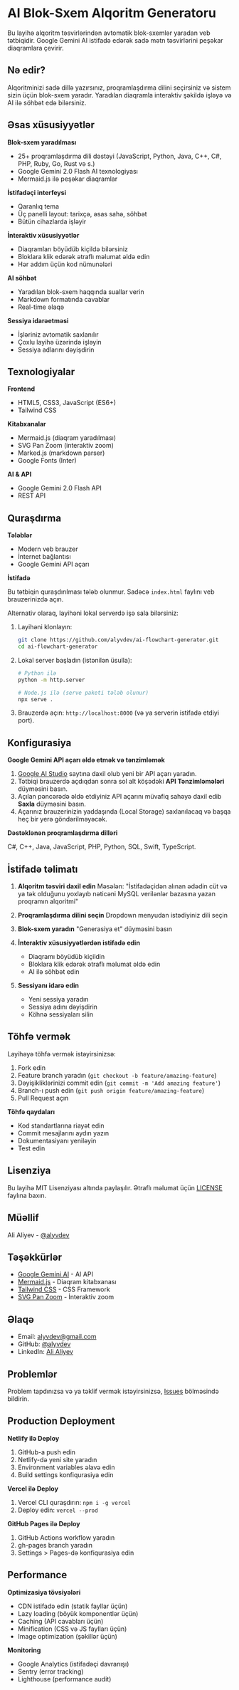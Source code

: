 # AI Blok-Sxem Alqoritm Generatoru

Bu layihə alqoritm təsvirlərindən avtomatik blok-sxemlər yaradan veb tətbiqidir. Google Gemini AI istifadə edərək sadə mətn təsvirlərini peşəkar diaqramlara çevirir.

## Nə edir?

Alqoritminizi sadə dillə yazırsınız, proqramlaşdırma dilini seçirsiniz və sistem sizin üçün blok-sxem yaradır. Yaradılan diaqramla interaktiv şəkildə işləyə və AI ilə söhbət edə bilərsiniz.

## Əsas xüsusiyyətlər

**Blok-sxem yaradılması**

- 25+ proqramlaşdırma dili dəstəyi (JavaScript, Python, Java, C++, C#, PHP, Ruby, Go, Rust və s.)
- Google Gemini 2.0 Flash AI texnologiyası
- Mermaid.js ilə peşəkar diaqramlar

**İstifadəçi interfeysi**

- Qaranlıq tema
- Üç panelli layout: tarixçə, əsas sahə, söhbət
- Bütün cihazlarda işləyir

**İnteraktiv xüsusiyyətlər**

- Diaqramları böyüdüb kiçildə bilərsiniz
- Bloklara klik edərək ətraflı məlumat əldə edin
- Hər addım üçün kod nümunələri

**AI söhbət**

- Yaradılan blok-sxem haqqında suallar verin
- Markdown formatında cavablar
- Real-time əlaqə

**Sessiya idarəetməsi**

- İşləriniz avtomatik saxlanılır
- Çoxlu layihə üzərində işləyin
- Sessiya adlarını dəyişdirin

## Texnologiyalar

**Frontend**

- HTML5, CSS3, JavaScript (ES6+)
- Tailwind CSS

**Kitabxanalar**

- Mermaid.js (diaqram yaradılması)
- SVG Pan Zoom (interaktiv zoom)
- Marked.js (markdown parser)
- Google Fonts (Inter)

**AI & API**

- Google Gemini 2.0 Flash API
- REST API

## Quraşdırma

**Tələblər**

- Modern veb brauzer
- İnternet bağlantısı
- Google Gemini API açarı

**İstifadə**

Bu tətbiqin quraşdırılması tələb olunmur. Sadəcə `index.html` faylını veb brauzerinizdə açın.

Alternativ olaraq, layihəni lokal serverdə işə sala bilərsiniz:

1.  Layihəni klonlayın:

    ```bash
    git clone https://github.com/alyvdev/ai-flowchart-generator.git
    cd ai-flowchart-generator
    ```

2.  Lokal server başladın (istənilən üsulla):

    ```bash
    # Python ilə
    python -m http.server

    # Node.js ilə (serve paketi tələb olunur)
    npx serve .
    ```

3.  Brauzerdə açın: `http://localhost:8000` (və ya serverin istifadə etdiyi port).

## Konfigurasiya

**Google Gemini API açarı əldə etmək və tənzimləmək**

1.  [Google AI Studio](https://makersuite.google.com/app/apikey) saytına daxil olub yeni bir API açarı yaradın.
2.  Tətbiqi brauzerdə açdıqdan sonra sol alt köşədəki **API Tənzimləmələri** düyməsini basın.
3.  Açılan pəncərədə əldə etdiyiniz API açarını müvafiq sahəyə daxil edib **Saxla** düyməsini basın.
4.  Açarınız brauzerinizin yaddaşında (Local Storage) saxlanılacaq və başqa heç bir yerə göndərilməyəcək.

**Dəstəklənən proqramlaşdırma dilləri**

C#, C++, Java, JavaScript, PHP, Python, SQL, Swift, TypeScript.

## İstifadə təlimatı

1. **Alqoritm təsviri daxil edin**
   Məsələn: "İstifadəçidən alınan ədədin cüt və ya tək olduğunu yoxlayıb nəticəni MySQL verilənlər bazasına yazan proqramın alqoritmi"

2. **Proqramlaşdırma dilini seçin**
   Dropdown menyudan istədiyiniz dili seçin

3. **Blok-sxem yaradın**
   "Generasiya et" düyməsini basın

4. **İnteraktiv xüsusiyyətlərdən istifadə edin**

   - Diaqramı böyüdüb kiçildin
   - Bloklara klik edərək ətraflı məlumat əldə edin
   - AI ilə söhbət edin

5. **Sessiyanı idarə edin**
   - Yeni sessiya yaradın
   - Sessiya adını dəyişdirin
   - Köhnə sessiyaları silin

## Töhfə vermək

Layihəyə töhfə vermək istəyirsinizsə:

1. Fork edin
2. Feature branch yaradın (`git checkout -b feature/amazing-feature`)
3. Dəyişikliklərinizi commit edin (`git commit -m 'Add amazing feature'`)
4. Branch-ı push edin (`git push origin feature/amazing-feature`)
5. Pull Request açın

**Töhfə qaydaları**

- Kod standartlarına riayət edin
- Commit mesajlarını aydın yazın
- Dokumentasiyanı yeniləyin
- Test edin

## Lisenziya

Bu layihə MIT Lisenziyası altında paylaşılır. Ətraflı məlumat üçün [LICENSE](LICENSE) faylına baxın.

## Müəllif

Ali Aliyev - [@alyvdev](https://github.com/alyvdev)

## Təşəkkürlər

- [Google Gemini AI](https://ai.google.dev/) - AI API
- [Mermaid.js](https://mermaid.js.org/) - Diaqram kitabxanası
- [Tailwind CSS](https://tailwindcss.com/) - CSS Framework
- [SVG Pan Zoom](https://github.com/bumbu/svg-pan-zoom) - İnteraktiv zoom

## Əlaqə

- Email: alyvdev@gmail.com
- GitHub: [@alyvdev](https://github.com/alyvdev)
- LinkedIn: [Ali Aliyev](https://linkedin.com/in/alyvofficial)

## Problemlər

Problem tapdınızsa və ya təklif vermək istəyirsinizsə, [Issues](https://github.com/alyvdev/ai-flowchart-generator/issues) bölməsində bildirin.

## Production Deployment

**Netlify ilə Deploy**

1. GitHub-a push edin
2. Netlify-də yeni site yaradın
3. Environment variables əlavə edin
4. Build settings konfiqurasiya edin

**Vercel ilə Deploy**

1. Vercel CLI quraşdırın: `npm i -g vercel`
2. Deploy edin: `vercel --prod`

**GitHub Pages ilə Deploy**

1. GitHub Actions workflow yaradın
2. gh-pages branch yaradın
3. Settings > Pages-də konfiqurasiya edin

## Performance

**Optimizasiya tövsiyələri**

- CDN istifadə edin (statik fayllar üçün)
- Lazy loading (böyük komponentlər üçün)
- Caching (API cavabları üçün)
- Minification (CSS və JS faylları üçün)
- Image optimization (şəkillər üçün)

**Monitoring**

- Google Analytics (istifadəçi davranışı)
- Sentry (error tracking)
- Lighthouse (performance audit)
